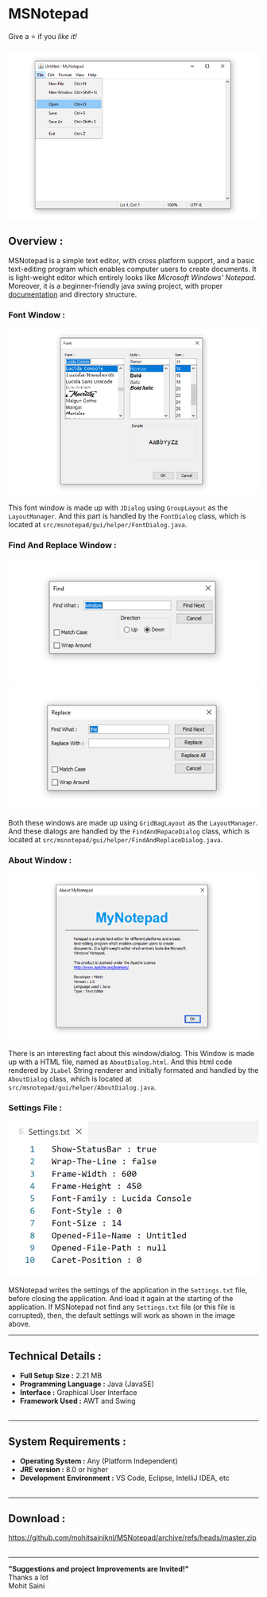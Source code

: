 # MSNotepad
Give a :star: if you *like it!*<br>
<br>
![Screenshot of MSNotepad ](/res/.readme/msnotepad_home.png)

## Overview :
MSNotepad is a simple text editor, with cross platform support, and a basic text-editing program which enables computer users to create documents. It is light-weight editor which entirely looks like *Microsoft Windows' Notepad*. Moreover, it is a beginner-friendly java swing project, with proper [documentation](https://github.com/mohitsainiknl/MSNotepad/tree/master/documentation) and directory structure.

### Font Window :
![Screenshot of Font Window ](/res/.readme/msnotepad_font.png)

This font window is made up with `JDialog` using `GroupLayout` as the `LayoutManager`. And this part is handled by the `FontDialog` class, which is located at `src/msnotepad/gui/helper/FontDialog.java`.

### Find And Replace Window :
![Screenshot of Find Window ](/res/.readme/msnotepad_find.png)
![Screenshot of Replace Window ](/res/.readme/msnotepad_replace.png)

Both these windows are made up using `GridBagLayout` as the `LayoutManager`. And these dialogs are handled by the `FindAndRepaceDialog` class, which is located at `src/msnotepad/gui/helper/FindAndReplaceDialog.java`.

### About Window :
![Screenshot of About Window ](/res/.readme/msnotepad_about.png)

There is an interesting fact about this window/dialog. This Window is made up with a HTML file, named as `AboutDialog.html`. And this html code rendered by `JLabel` String renderer and initially formated and handled by the `AboutDialog` class, which is located at `src/msnotepad/gui/helper/AboutDialog.java`.

### Settings File :
![Screenshot of Default Settings.txt file ](/res/.readme/msnotepad_settings.png)

MSNotepad writes the settings of the application in the `Settings.txt` file, before closing the application. And load it again at the starting of the application. If MSNotepad not find any `Settings.txt` file (or this file is corrupted), then, the default settings will work as shown in the image above.

---
## Technical Details :

- **Full Setup Size :** 2.21 MB
- **Programming Language :** Java (JavaSE)
- **Interface :** Graphical User Interface
- **Framework Used :** AWT and Swing
  <br>
  <br>



---
## System Requirements :

- **Operating System :** Any (Platform Independent)
- **JRE version :** 8.0 or higher
- **Development Environment :** VS Code, Eclipse, IntelliJ IDEA, etc
  <br>
  <br>

---
## Download :
https://github.com/mohitsainiknl/MSNotepad/archive/refs/heads/master.zip
<br>
<br>


---
**"Suggestions and project Improvements are Invited!"** <br>
Thanks a lot <br>
Mohit Saini
